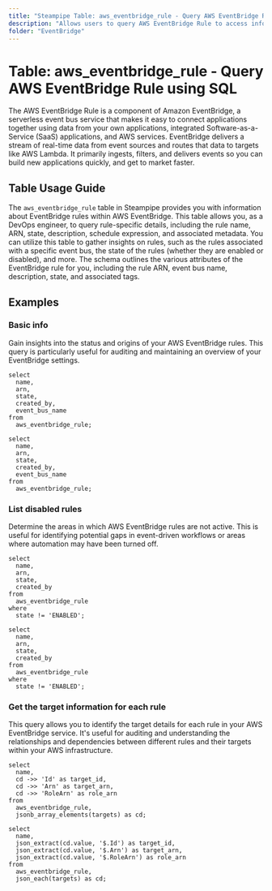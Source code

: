 ```yaml
---
title: "Steampipe Table: aws_eventbridge_rule - Query AWS EventBridge Rule using SQL"
description: "Allows users to query AWS EventBridge Rule to access information regarding the EventBridge rules defined within an AWS account."
folder: "EventBridge"
---
```


# Table: aws_eventbridge_rule - Query AWS EventBridge Rule using SQL

The AWS EventBridge Rule is a component of Amazon EventBridge, a serverless event bus service that makes it easy to connect applications together using data from your own applications, integrated Software-as-a-Service (SaaS) applications, and AWS services. EventBridge delivers a stream of real-time data from event sources and routes that data to targets like AWS Lambda. It primarily ingests, filters, and delivers events so you can build new applications quickly, and get to market faster.

## Table Usage Guide

The `aws_eventbridge_rule` table in Steampipe provides you with information about EventBridge rules within AWS EventBridge. This table allows you, as a DevOps engineer, to query rule-specific details, including the rule name, ARN, state, description, schedule expression, and associated metadata. You can utilize this table to gather insights on rules, such as the rules associated with a specific event bus, the state of the rules (whether they are enabled or disabled), and more. The schema outlines the various attributes of the EventBridge rule for you, including the rule ARN, event bus name, description, state, and associated tags.

## Examples

### Basic info
Gain insights into the status and origins of your AWS EventBridge rules. This query is particularly useful for auditing and maintaining an overview of your EventBridge settings.

```sql+postgres
select
  name,
  arn,
  state,
  created_by,
  event_bus_name
from
  aws_eventbridge_rule;
```

```sql+sqlite
select
  name,
  arn,
  state,
  created_by,
  event_bus_name
from
  aws_eventbridge_rule;
```


### List disabled rules
Determine the areas in which AWS EventBridge rules are not active. This is useful for identifying potential gaps in event-driven workflows or areas where automation may have been turned off.

```sql+postgres
select
  name,
  arn,
  state,
  created_by
from
  aws_eventbridge_rule
where
  state != 'ENABLED';
```

```sql+sqlite
select
  name,
  arn,
  state,
  created_by
from
  aws_eventbridge_rule
where
  state != 'ENABLED';
```


### Get the target information for each rule
This query allows you to identify the target details for each rule in your AWS EventBridge service. It's useful for auditing and understanding the relationships and dependencies between different rules and their targets within your AWS infrastructure.

```sql+postgres
select
  name,
  cd ->> 'Id' as target_id,
  cd ->> 'Arn' as target_arn,
  cd ->> 'RoleArn' as role_arn
from
  aws_eventbridge_rule,
  jsonb_array_elements(targets) as cd;
```

```sql+sqlite
select
  name,
  json_extract(cd.value, '$.Id') as target_id,
  json_extract(cd.value, '$.Arn') as target_arn,
  json_extract(cd.value, '$.RoleArn') as role_arn
from
  aws_eventbridge_rule,
  json_each(targets) as cd;
```